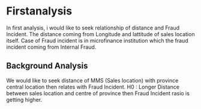 # Firstanalysis

In first analysis, i would like to seek relationship of distance and Fraud Incident. The distance coming from Longitude and lattitude of sales location itself. Case of Fraud incident is in microfinance institution which the fraud incident coming from Internal Fraud.

## Background Analysis 
We would like to seek distance of MMS (Sales location) with province central location then relates with Fraud Incident. 
H0 : Longer Distance between sales location and centre of province then Fraud Incident rasio is getting higher. 



